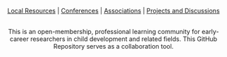 <p align="center">
  <a href="https://github.com/scools/Research-Network/wiki/Local-Resources">Local Resources</a>  |
 <a href="https://github.com/scools/Research-Network/wiki/Conferences">Conferences</a>  |
 <a href="https://github.com/scools/Research-Network/wiki/Resources">Associations</a>  |
 <a href="https://github.com/scools/Research-Network/projects/2">Projects and Discussions</a>
<br><br>
</p>


<p align="center">
This is an open-membership, professional learning community for early-career researchers in child development and related fields. This GitHub Repository serves as a collaboration tool.
</p>
